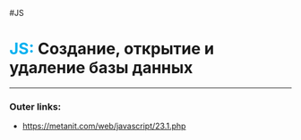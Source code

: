 #JS
# <font color="#00b0f0">JS:</font> Создание, открытие и удаление базы данных
---
### Outer links:
- https://metanit.com/web/javascript/23.1.php